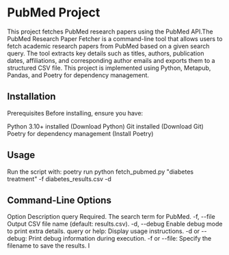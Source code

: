 # PubMed Project

This project fetches PubMed research papers using the PubMed API.The PubMed Research Paper Fetcher is a command-line tool that allows users to fetch academic research papers from PubMed based on a given search query. The tool extracts key details such as titles, authors, publication dates, affiliations, and corresponding author emails and exports them to a structured CSV file.
This project is implemented using Python, Metapub, Pandas, and Poetry for dependency management.

## Installation
Prerequisites
Before installing, ensure you have:

Python 3.10+ installed (Download Python)
Git installed (Download Git)
Poetry for dependency management (Install Poetry)

## Usage

Run the script with:
poetry run python fetch_pubmed.py "diabetes treatment" -f diabetes_results.csv -d

## Command-Line Options
Option	Description
query	Required. The search term for PubMed.
-f, --file	Output CSV file name (default: results.csv).
-d, --debug	Enable debug mode to print extra details.
query or help: Display usage instructions.
-d or --debug: Print debug information during execution.
-f or --file: Specify the filename to save the results. I
